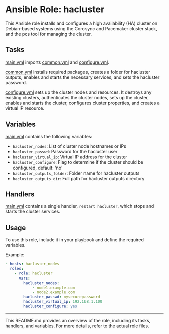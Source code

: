 # Ansible Role: hacluster

This Ansible role installs and configures a high availability (HA) cluster on Debian-based systems using the Corosync and Pacemaker cluster stack, and the pcs tool for managing the cluster.

## Tasks

[main.yml](tasks/main.yml) imports [common.yml](tasks/common.yml) and [configure.yml](tasks/configure.yml).

[common.yml](tasks/common.yml) installs required packages, creates a folder for hacluster outputs, enables and starts the necessary services, and sets the hacluster password.

[configure.yml](tasks/configure.yml) sets up the cluster nodes and resources. It destroys any existing clusters, authenticates the cluster nodes, sets up the cluster, enables and starts the cluster, configures cluster properties, and creates a virtual IP resource.

## Variables

[main.yml](defaults/main.yml) contains the following variables:

- `hacluster_nodes`: List of cluster node hostnames or IPs
- `hacluster_passwd`: Password for the hacluster user
- `hacluster_virtual_ip`: Virtual IP address for the cluster
- `hacluster_configure`: Flag to determine if the cluster should be configured, default: 'no'
- `hacluster_outputs_folder`: Folder name for hacluster outputs
- `hacluster_outputs_dir`: Full path for hacluster outputs directory

## Handlers

[main.yml](handlers/main.yml) contains a single handler, `restart hacluster`, which stops and starts the cluster services.

## Usage

To use this role, include it in your playbook and define the required variables.

Example:

```yaml
- hosts: hacluster_nodes
  roles:
    - role: hacluster
      vars:
        hacluster_nodes:
            - node1.example.com
            - node2.example.com
        hacluster_passwd: mysecurepassword
        hacluster_virtual_ip: 192.168.1.100
        hacluster_configure: yes
```

---
This README.md provides an overview of the role, including its tasks, handlers, and variables. For more details, refer to the actual role files.
